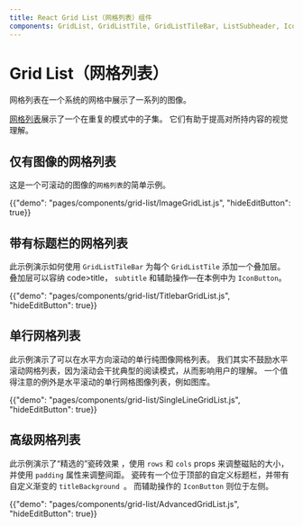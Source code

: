 ```yaml
---
title: React Grid List（网格列表）组件
components: GridList, GridListTile, GridListTileBar, ListSubheader, IconButton
---
```


# Grid List（网格列表）

<p class="description">网格列表在一个系统的网格中展示了一系列的图像。</p>

[网格列表](https://material.io/design/components/image-lists.html)展示了一个在重复的模式中的子集。 它们有助于提高对所持内容的视觉理解。

## 仅有图像的网格列表

这是一个可滚动的图像的`网格列表`的简单示例。

{{"demo": "pages/components/grid-list/ImageGridList.js", "hideEditButton": true}}

## 带有标题栏的网格列表

此示例演示如何使用 `GridListTileBar` 为每个 `GridListTile` 添加一个叠加层。 叠加层可以容纳 code>title</code>， `subtitle` 和辅助操作—在本例中为 `IconButton`。

{{"demo": "pages/components/grid-list/TitlebarGridList.js", "hideEditButton": true}}

## 单行网格列表

此示例演示了可以在水平方向滚动的单行纯图像网格列表。 我们其实不鼓励水平滚动网格列表，因为滚动会干扰典型的阅读模式，从而影响用户的理解。 一个值得注意的例外是水平滚动的单行网格图像列表，例如图库。

{{"demo": "pages/components/grid-list/SingleLineGridList.js", "hideEditButton": true}}

## 高级网格列表

此示例演示了“精选的”瓷砖效果 ，使用 `rows` 和 `cols` props 来调整磁贴的大小，并使用 `padding` 属性来调整间距。 瓷砖有一个位于顶部的自定义标题栏，并带有自定义渐变的 `titleBackground `。 而辅助操作的 `IconButton` 则位于左侧。

{{"demo": "pages/components/grid-list/AdvancedGridList.js", "hideEditButton": true}}
